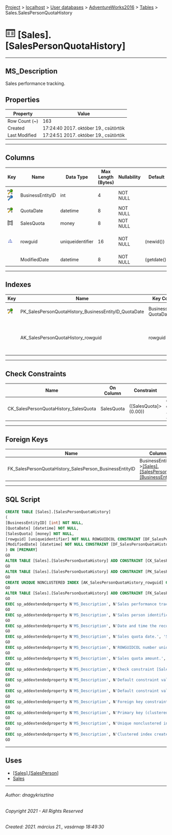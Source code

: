 #### 

[Project](../../../../index.md) > [localhost](../../../index.md) > [User databases](../../index.md) > [AdventureWorks2016](../index.md) > [Tables](Tables.md) > Sales.SalesPersonQuotaHistory

# ![Tables](../../../../Images/Table32.png) [Sales].[SalesPersonQuotaHistory]

---

## <a name="#description"></a>MS_Description

Sales performance tracking.

## <a name="#properties"></a>Properties

| Property | Value |
|---|---|
| Row Count (~) | 163 |
| Created | 17:24:40 2017. október 19., csütörtök |
| Last Modified | 17:24:51 2017. október 19., csütörtök |


---

## <a name="#columns"></a>Columns

| Key | Name | Data Type | Max Length (Bytes) | Nullability | Default | Description |
|---|---|---|---|---|---|---|
| [![Cluster Primary Key PK_SalesPersonQuotaHistory_BusinessEntityID_QuotaDate: BusinessEntityID\QuotaDate](../../../../Images/pkcluster.png)](#indexes)[![Foreign Keys FK_SalesPersonQuotaHistory_SalesPerson_BusinessEntityID: [Sales].[SalesPerson].BusinessEntityID](../../../../Images/fk.png)](#foreignkeys) | BusinessEntityID | int | 4 | NOT NULL |  | _Sales person identification number. Foreign key to SalesPerson.BusinessEntityID._ |
| [![Cluster Primary Key PK_SalesPersonQuotaHistory_BusinessEntityID_QuotaDate: BusinessEntityID\QuotaDate](../../../../Images/pkcluster.png)](#indexes) | QuotaDate | datetime | 8 | NOT NULL |  | _Sales quota date._ |
| [![Check Constraints CK_SalesPersonQuotaHistory_SalesQuota : ([SalesQuota]>(0.00))](../../../../Images/c-constraint.png)](#checkconstraints) | SalesQuota | money | 8 | NOT NULL |  | _Sales quota amount._ |
| [![Indexes AK_SalesPersonQuotaHistory_rowguid](../../../../Images/Index.png)](#indexes) | rowguid | uniqueidentifier | 16 | NOT NULL | (newid()) | _ROWGUIDCOL number uniquely identifying the record. Used to support a merge replication sample._ |
|  | ModifiedDate | datetime | 8 | NOT NULL | (getdate()) | _Date and time the record was last updated._ |


---

## <a name="#indexes"></a>Indexes

| Key | Name | Key Columns | Unique | Description |
|---|---|---|---|---|
| [![Cluster Primary Key PK_SalesPersonQuotaHistory_BusinessEntityID_QuotaDate: BusinessEntityID\QuotaDate](../../../../Images/pkcluster.png)](#indexes) | PK_SalesPersonQuotaHistory_BusinessEntityID_QuotaDate | BusinessEntityID, QuotaDate | YES | _Primary key (clustered) constraint_ |
|  | AK_SalesPersonQuotaHistory_rowguid | rowguid | YES | _Unique nonclustered index. Used to support replication samples._ |


---

## <a name="#checkconstraints"></a>Check Constraints

| Name | On Column | Constraint | Description |
|---|---|---|---|
| CK_SalesPersonQuotaHistory_SalesQuota | SalesQuota | ([SalesQuota]>(0.00)) | _Check constraint [SalesQuota] > (0.00)_ |


---

## <a name="#foreignkeys"></a>Foreign Keys

| Name | Columns | Description |
|---|---|---|
| FK_SalesPersonQuotaHistory_SalesPerson_BusinessEntityID | BusinessEntityID->[[Sales].[SalesPerson].[BusinessEntityID]](SalesPerson.md) | _Foreign key constraint referencing SalesPerson.SalesPersonID._ |


---

## <a name="#sqlscript"></a>SQL Script

```sql
CREATE TABLE [Sales].[SalesPersonQuotaHistory]
(
[BusinessEntityID] [int] NOT NULL,
[QuotaDate] [datetime] NOT NULL,
[SalesQuota] [money] NOT NULL,
[rowguid] [uniqueidentifier] NOT NULL ROWGUIDCOL CONSTRAINT [DF_SalesPersonQuotaHistory_rowguid] DEFAULT (newid()),
[ModifiedDate] [datetime] NOT NULL CONSTRAINT [DF_SalesPersonQuotaHistory_ModifiedDate] DEFAULT (getdate())
) ON [PRIMARY]
GO
ALTER TABLE [Sales].[SalesPersonQuotaHistory] ADD CONSTRAINT [CK_SalesPersonQuotaHistory_SalesQuota] CHECK (([SalesQuota]>(0.00)))
GO
ALTER TABLE [Sales].[SalesPersonQuotaHistory] ADD CONSTRAINT [PK_SalesPersonQuotaHistory_BusinessEntityID_QuotaDate] PRIMARY KEY CLUSTERED  ([BusinessEntityID], [QuotaDate]) ON [PRIMARY]
GO
CREATE UNIQUE NONCLUSTERED INDEX [AK_SalesPersonQuotaHistory_rowguid] ON [Sales].[SalesPersonQuotaHistory] ([rowguid]) ON [PRIMARY]
GO
ALTER TABLE [Sales].[SalesPersonQuotaHistory] ADD CONSTRAINT [FK_SalesPersonQuotaHistory_SalesPerson_BusinessEntityID] FOREIGN KEY ([BusinessEntityID]) REFERENCES [Sales].[SalesPerson] ([BusinessEntityID])
GO
EXEC sp_addextendedproperty N'MS_Description', N'Sales performance tracking.', 'SCHEMA', N'Sales', 'TABLE', N'SalesPersonQuotaHistory', NULL, NULL
GO
EXEC sp_addextendedproperty N'MS_Description', N'Sales person identification number. Foreign key to SalesPerson.BusinessEntityID.', 'SCHEMA', N'Sales', 'TABLE', N'SalesPersonQuotaHistory', 'COLUMN', N'BusinessEntityID'
GO
EXEC sp_addextendedproperty N'MS_Description', N'Date and time the record was last updated.', 'SCHEMA', N'Sales', 'TABLE', N'SalesPersonQuotaHistory', 'COLUMN', N'ModifiedDate'
GO
EXEC sp_addextendedproperty N'MS_Description', N'Sales quota date.', 'SCHEMA', N'Sales', 'TABLE', N'SalesPersonQuotaHistory', 'COLUMN', N'QuotaDate'
GO
EXEC sp_addextendedproperty N'MS_Description', N'ROWGUIDCOL number uniquely identifying the record. Used to support a merge replication sample.', 'SCHEMA', N'Sales', 'TABLE', N'SalesPersonQuotaHistory', 'COLUMN', N'rowguid'
GO
EXEC sp_addextendedproperty N'MS_Description', N'Sales quota amount.', 'SCHEMA', N'Sales', 'TABLE', N'SalesPersonQuotaHistory', 'COLUMN', N'SalesQuota'
GO
EXEC sp_addextendedproperty N'MS_Description', N'Check constraint [SalesQuota] > (0.00)', 'SCHEMA', N'Sales', 'TABLE', N'SalesPersonQuotaHistory', 'CONSTRAINT', N'CK_SalesPersonQuotaHistory_SalesQuota'
GO
EXEC sp_addextendedproperty N'MS_Description', N'Default constraint value of GETDATE()', 'SCHEMA', N'Sales', 'TABLE', N'SalesPersonQuotaHistory', 'CONSTRAINT', N'DF_SalesPersonQuotaHistory_ModifiedDate'
GO
EXEC sp_addextendedproperty N'MS_Description', N'Default constraint value of NEWID()', 'SCHEMA', N'Sales', 'TABLE', N'SalesPersonQuotaHistory', 'CONSTRAINT', N'DF_SalesPersonQuotaHistory_rowguid'
GO
EXEC sp_addextendedproperty N'MS_Description', N'Foreign key constraint referencing SalesPerson.SalesPersonID.', 'SCHEMA', N'Sales', 'TABLE', N'SalesPersonQuotaHistory', 'CONSTRAINT', N'FK_SalesPersonQuotaHistory_SalesPerson_BusinessEntityID'
GO
EXEC sp_addextendedproperty N'MS_Description', N'Primary key (clustered) constraint', 'SCHEMA', N'Sales', 'TABLE', N'SalesPersonQuotaHistory', 'CONSTRAINT', N'PK_SalesPersonQuotaHistory_BusinessEntityID_QuotaDate'
GO
EXEC sp_addextendedproperty N'MS_Description', N'Unique nonclustered index. Used to support replication samples.', 'SCHEMA', N'Sales', 'TABLE', N'SalesPersonQuotaHistory', 'INDEX', N'AK_SalesPersonQuotaHistory_rowguid'
GO
EXEC sp_addextendedproperty N'MS_Description', N'Clustered index created by a primary key constraint.', 'SCHEMA', N'Sales', 'TABLE', N'SalesPersonQuotaHistory', 'INDEX', N'PK_SalesPersonQuotaHistory_BusinessEntityID_QuotaDate'
GO

```


---

## <a name="#uses"></a>Uses

* [[Sales].[SalesPerson]](SalesPerson.md)
* [Sales](../Security/Schemas/Sales.md)


---

###### Author:  dnagykrisztina

###### Copyright 2021 - All Rights Reserved

###### Created: 2021. március 21., vasárnap 18:49:30

